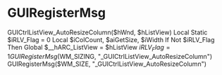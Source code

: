 # GUIRegisterMsg
GUICtrlListView_AutoResizeColumn($hWnd, $hListView)     Local Static $iRLV_Flag = 0     Local $iColCount, $aiGetSize, $iWidth      If Not $iRLV_Flag Then         Global $__hARC_ListView = $hListView         $iRLV_Flag = 1         GUIRegisterMsg($WM_SIZING, "_GUICtrlListView_AutoResizeColumn")         GUIRegisterMsg($WM_SIZE, "_GUICtrlListView_AutoResizeColumn")
